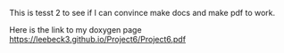 
 This is tesst 2 to see if I can convince make docs and make pdf to work.

 Here is the link to my doxygen page
 https://leebeck3.github.io/Project6/Project6.pdf
